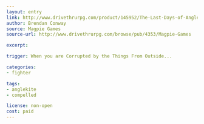 ```yaml
---
layout: entry
link: http://www.drivethrurpg.com/product/145952/The-Last-Days-of-Anglekite
author: Brendan Conway
source: Magpie Games
source-url: http://www.drivethrurpg.com/browse/pub/4353/Magpie-Games

excerpt:

trigger: When you are Corrupted by the Things From Outside...

categories:
- fighter

tags:
- anglekite
- compelled

license: non-open
cost: paid
---
```

